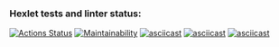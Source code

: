 ### Hexlet tests and linter status:
[![Actions Status](https://github.com/Amakoff/frontend-project-44/workflows/hexlet-check/badge.svg)](https://github.com/Amakoff/frontend-project-44/actions)
[![Maintainability](https://api.codeclimate.com/v1/badges/e0803af251ae20aacc44/maintainability)](https://codeclimate.com/github/Amakoff/frontend-project-44/maintainability)
[![asciicast](https://asciinema.org/a/4v4FfWbqe5MPxhcqF1iD6xdyw.svg)](https://asciinema.org/a/4v4FfWbqe5MPxhcqF1iD6xdyw)
[![asciicast](https://asciinema.org/a/CAebvevhyl8tyiDUNgUfFGzaQ.svg)](https://asciinema.org/a/CAebvevhyl8tyiDUNgUfFGzaQ)
[![asciicast](https://asciinema.org/a/xR3JQUxlNucjOV4gFRa2vZOJS.svg)](https://asciinema.org/a/xR3JQUxlNucjOV4gFRa2vZOJS)
